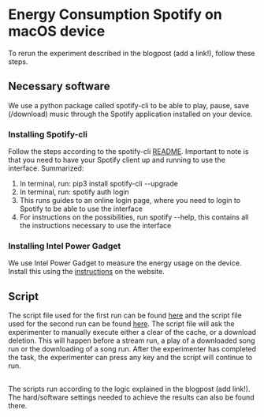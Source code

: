# Energy Consumption Spotify on macOS device 
To rerun the experiment described in the blogpost (add a link!), follow these steps. 

## Necessary software 
We use a python package called spotify-cli to be able to play, pause, save (/download) music through the Spotify application installed on your device. 

### Installing Spotify-cli 
Follow the steps according to the spotify-cli [README](https://github.com/pwittchen/spotify-cli-linux). 
Important to note is that you need to have your Spotify client up and running to use the interface. 
Summarized:
1. In terminal, run: pip3 install spotify-cli --upgrade 
2. In terminal, run: spotify auth login 
3. This runs guides to an online login page, where you need to login to Spotify to be able to use the interface 
4. For instructions on the possibilities, run spotify --help, this contains all the instructions necessary to use the interface

### Installing Intel Power Gadget 

We use Intel Power Gadget to measure the energy usage on the device. Install this using the [instructions](https://www.intel.com/content/www/us/en/developer/articles/tool/power-gadget.html) on the website. 

## Script

The script file used for the first run can be found [here](script_experiment1) and the script file used for the second run can be found [here](script_experiment2). The script file will ask the experimenter to manually execute either a clear of the cache, or a download deletion. This will happen before a stream run, a play of a downloaded song run or the downloading of a song run. After the experimenter has completed the task, the experimenter can press any key and the script will continue to run.

##

The scripts run according to the logic explained in the blogpost (add link!).
The hard/software settings needed to achieve the results can also be found there.
